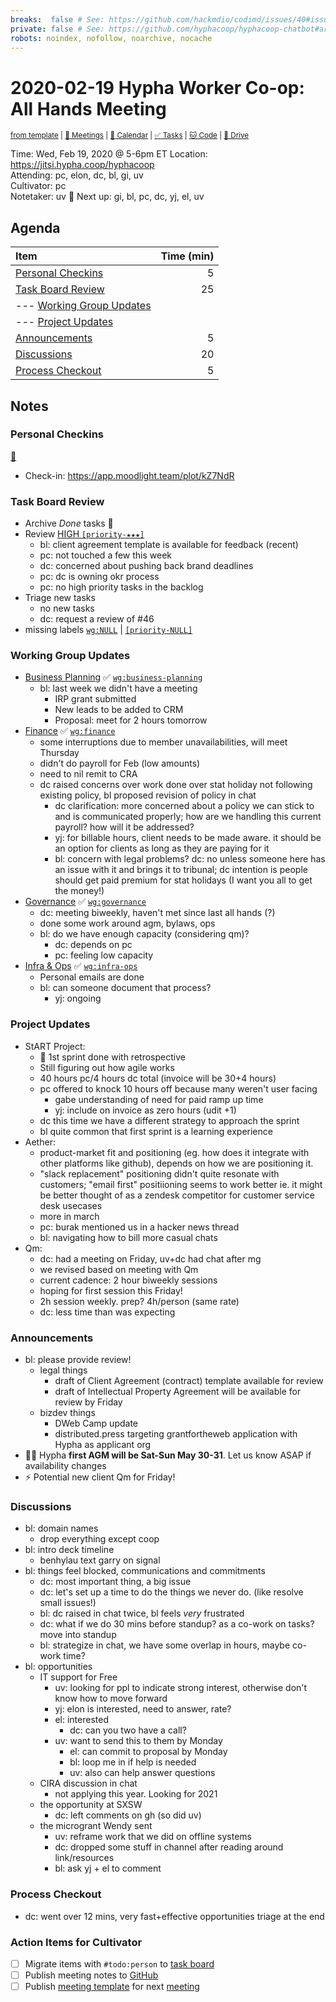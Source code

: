 ```yaml
---
breaks:  false # See: https://github.com/hackmdio/codimd/issues/40#issuecomment-172927690
private: false # See: https://github.com/hyphacoop/hyphacoop-chatbot#archive
robots: noindex, nofollow, noarchive, nocache
---
```

# 2020-02-19 Hypha Worker Co-op: All Hands Meeting

<sup>[from template][template] | [:notebook: Meetings][meetings] | [:date: Calendar][calendar] | [:white_check_mark: Tasks][tasks] | [:cat: Code][gh] | [:open_file_folder: Drive][gdrive]</sup>

Time:       Wed, Feb 19, 2020 @ 5-6pm ET 
Location:   https://jitsi.hypha.coop/hyphacoop  
Attending:  pc, elon, dc, bl, gi, uv   
Cultivator: pc  
Notetaker:  uv :raising_hand: Next up: gi, bl, pc, dc, yj, el, uv

## Agenda

| Item                                        | Time (min) |
|:--------------------------------------------|-----------:|
| [Personal Checkins](#Personal-Checkins)     |          5 |
| [Task Board Review](#Task-Board-Review)     |         25 |
| --- [Working Group Updates](#Working-Group-Updates) |    |
| --- [Project Updates](#Project-Updates)     |            |
| [Announcements](#Announcements)             |          5 |
| [Discussions](#Discussions)                 |         20 |
| [Process Checkout](#Process-Checkout)       |          5 |

## Notes

### Personal Checkins
[:thought_balloon:](https://museumhack.com/list-icebreakers-questions/)
- Check-in: https://app.moodlight.team/plot/kZ7NdR

### Task Board Review

- Archive _Done_ tasks :tada:
- Review [HIGH `[priority-★★★]`][l-pri-hi]
    - bl: client agreement template is available for feedback (recent)
    - pc: not touched a few this week
    - dc: concerned about pushing back brand deadlines
    - pc: dc is owning okr process
    - pc: no high priority tasks in the backlog
- Triage new tasks
    - no new tasks
    - dc: request a review of #46
- missing labels [`wg:NULL`][l-none] | [`[priority-NULL]`][l-pri-none]

### Working Group Updates

- [Business Planning][biz-wg] :white_check_mark: [`wg:business-planning`][l-biz]
    - bl: last week we didn't have a meeting
        - IRP grant submitted
        - New leads to be added to CRM
        - Proposal: meet for 2 hours tomorrow
- [Finance][fin-wg] :white_check_mark: [`wg:finance`][l-fin]
    - some interruptions due to member unavailabilities, will meet Thursday
    - didn't do payroll for Feb (low amounts)
    - need to nil remit to CRA
    - dc raised concerns over work done over stat holiday not following existing policy, bl proposed revision of policy in chat
        - dc clarification: more concerned about a policy we can stick to and is communicated properly; how are we handling this current payroll? how will it be addressed?
        - yj: for billable hours, client needs to be made aware. it should be an option for clients as long as they are paying for it
        - bl: concern with legal problems? dc: no unless someone here has an issue with it and brings it to tribunal; dc intention is people should get paid premium for stat holidays (I want you all to get the money!)
- [Governance][gov-wg] :white_check_mark: [`wg:governance`][l-gov]
    - dc: meeting biweekly, haven't met since last all hands (?)
    - done some work around agm, bylaws, ops
    - bl: do we have enough capacity (considering qm)?
        - dc: depends on pc
        - pc: feeling low capacity
- [Infra & Ops][ops-wg] :white_check_mark: [`wg:infra-ops`][l-ops]
    - Personal emails are done
    - bl: can someone document that process?
        - yj: ongoing

### Project Updates

- StART Project: 
    - :tada: 1st sprint done with retrospective
    - Still figuring out how agile works
    - 40 hours pc/4 hours dc total (invoice will be 30+4 hours)
    - pc offered to knock 10 hours off because many weren't user facing
        - gabe understanding of need for paid ramp up time
        - yj: include on invoice as zero hours (udit +1)
    - dc this time we have a different strategy to approach the sprint
    - bl quite common that first sprint is a learning experience
- Aether:
    - product-market fit and positioning (eg. how does it integrate with other platforms like github), depends on how we are positioning it.
    - "slack replacement" positioning didn't quite resonate with customers; "email first" positiioning seems to work better ie. it might be better thought of as a zendesk competitor for customer service desk usecases
    - more in march
    - pc: burak mentioned us in a hacker news thread
    - bl: navigating how to bill more casual chats
- Qm:
    - dc: had a meeting on Friday, uv+dc had chat after mg
    - we revised based on meeting with Qm
    - current cadence: 2 hour biweekly sessions
    - hoping for first session this Friday!
    - 2h session weekly. prep? 4h/person (same rate)
    - dc: less time than was expecting

### Announcements

- bl: please provide review!
    - legal things
        - draft of Client Agreement (contract) template available for review
        - draft of Intellectual Property Agreement will be available for review by Friday
    - bizdev things
        - DWeb Camp update
        - distributed.press targeting grantfortheweb application with Hypha as applicant org
- 🏁📢 Hypha **first AGM will be Sat-Sun May 30-31**. Let us know ASAP if availability changes
- ⚡ Potential new client Qm for Friday!

### Discussions

- bl: domain names
    - drop everything except coop
- bl: intro deck timeline
    - benhylau text garry on signal
- bl: things feel blocked, communications and commitments
    - dc: most important thing, a big issue
    - dc: let's set up a time to do the things we never do. (like resolve small issues!)
    - bl: dc raised in chat twice, bl feels _very_ frustrated
    - dc: what if we do 30 mins before standup?  as a co-work on tasks? move into standup
    - bl: strategize in chat, we have some overlap in hours, maybe co-work time?
- bl: opportunities
    - IT support for Free
        - uv: looking for ppl to indicate strong interest, otherwise don't know how to move forward
        - yj: elon is interested, need to answer, rate?
        - el: interested
            - dc: can you two have a call?
        - uv: want to send this to them by Monday
            - el: can commit to proposal by Monday
            - bl: loop me in if help is needed
            - uv: also can help answer questions
    - CIRA discussion in chat
        - not applying this year. Looking for 2021
    - the opportunity at SXSW
        - dc: left comments on gh (so did uv)
    - the microgrant Wendy sent
        - uv: reframe work that we did on offline systems
        - dc: dropped some stuff in channel after reading around link/resources
        - bl: ask yj + el to comment

### Process Checkout

- dc: went over 12 mins, very fast+effective opportunities triage at the end

### Action Items for Cultivator

- [ ] Migrate items with `#todo:person` to [task board][tasks]
- [ ] Publish meeting notes to [GitHub][gh]
- [ ] Publish [meeting template][template] for next [meeting][meetings]

<!-- Links: Important -->
[template]: https://link.hypha.coop/template
[meetings]: https://link.hypha.coop/meetings
[calendar]: https://link.hypha.coop/calendar
[tasks]:    https://link.hypha.coop/tasks
[gh]:       https://link.hypha.coop/gh
[gdrive]:   https://link.hypha.coop/gdrive

<!-- Links: Labels -->
[l-pri-hi]: https://github.com/orgs/hyphacoop/projects/2?card_filter_query=label:[priority-★★★]
[l-pri-md]: https://github.com/orgs/hyphacoop/projects/2?card_filter_query=label:[priority-★★☆]
[l-pri-lo]: https://github.com/orgs/hyphacoop/projects/2?card_filter_query=label:[priority-★☆☆]
[l-pri-none]: https://github.com/orgs/hyphacoop/projects/2?card_filter_query=-label:[priority-★☆☆]+-label:[priority-★★☆]+-label:[priority-★★★]
[l-biz]: https://github.com/orgs/hyphacoop/projects/2?card_filter_query=label:"wg:business-planning"
[l-fin]: https://github.com/orgs/hyphacoop/projects/2?card_filter_query=label:"wg:finance"
[l-gov]: https://github.com/orgs/hyphacoop/projects/2?card_filter_query=label:"wg:governance
[l-ops]: https://github.com/orgs/hyphacoop/projects/2?card_filter_query=label:"wg:infra-ops"
[l-none]: https://github.com/orgs/hyphacoop/projects/2?card_filter_query=-label:wg:infra-ops+-label:wg:finance+-label:wg:governance+-label:wg:business-planning

<!-- Links: Working Groups -->
[biz-wg]: https://link.hypha.coop/biz-wg
[fin-wg]: https://link.hypha.coop/fin-wg
[gov-wg]: https://link.hypha.coop/gov-wg
[ops-wg]: https://link.hypha.coop/ops-wg